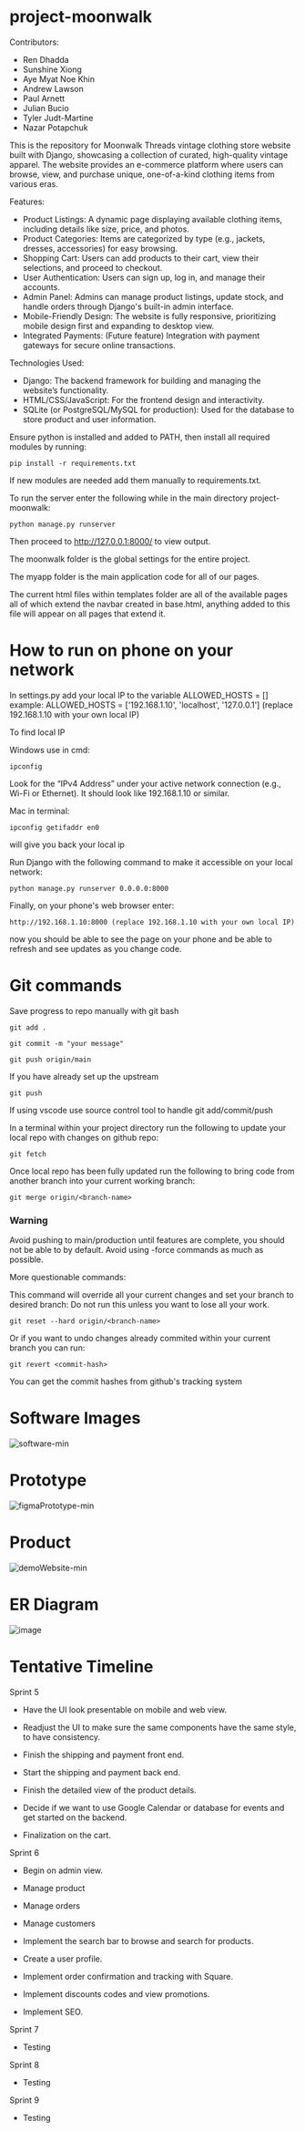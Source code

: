 # project-moonwalk

Contributors:
* Ren Dhadda
* Sunshine Xiong
* Aye Myat Noe Khin
* Andrew Lawson
* Paul Arnett
* Julian Bucio
* Tyler Judt-Martine
* Nazar Potapchuk

This is the repository for Moonwalk Threads vintage clothing store website built with Django, showcasing a collection of curated, high-quality vintage apparel. The website provides an e-commerce platform where users can browse, view, and purchase unique, one-of-a-kind clothing items from various eras.

Features:
* Product Listings: A dynamic page displaying available clothing items, including details like size, price, and photos.
* Product Categories: Items are categorized by type (e.g., jackets, dresses, accessories) for easy browsing.
* Shopping Cart: Users can add products to their cart, view their selections, and proceed to checkout.
* User Authentication: Users can sign up, log in, and manage their accounts.
* Admin Panel: Admins can manage product listings, update stock, and handle orders through Django's built-in admin interface.
* Mobile-Friendly Design: The website is fully responsive, prioritizing mobile design first and expanding to desktop view.
* Integrated Payments: (Future feature) Integration with payment gateways for secure online transactions.

Technologies Used:
* Django: The backend framework for building and managing the website’s functionality.
* HTML/CSS/JavaScript: For the frontend design and interactivity.
* SQLite (or PostgreSQL/MySQL for production): Used for the database to store product and user information.

Ensure python is installed and added to PATH, then install all required modules by running:

    pip install -r requirements.txt

If new modules are needed add them manually to requirements.txt.

To run the server enter the following while in the main directory project-moonwalk:
  
    python manage.py runserver

Then proceed to http://127.0.0.1:8000/ to view output.

The moonwalk folder is the global settings for the entire project.

The myapp folder is the main application code for all of our pages.

The current html files within templates folder are all of the available pages
all of which extend the navbar created in base.html, anything added to this file will
appear on all pages that extend it.

# How to run on phone on your network

In settings.py add your local IP to the variable ALLOWED_HOSTS = [] 
example: ALLOWED_HOSTS = ['192.168.1.10', 'localhost', '127.0.0.1'] (replace 192.168.1.10 with your own local IP)

To find local IP

Windows use in cmd: 

    ipconfig
    
Look for the “IPv4 Address” under your active network connection (e.g., Wi-Fi or Ethernet). It should look like 192.168.1.10 or similar.

Mac in terminal:

    ipconfig getifaddr en0
    
will give you back your local ip

Run Django with the following command to make it accessible on your local network:

    python manage.py runserver 0.0.0.0:8000

Finally, on your phone's web browser enter:

    http://192.168.1.10:8000 (replace 192.168.1.10 with your own local IP)

now you should be able to see the page on your phone and be able to refresh and see updates as you change code.


# Git commands

Save progress to repo manually with git bash

    git add .

    git commit -m "your message"

    git push origin/main

If you have already set up the upstream

    git push

If using vscode use source control tool to handle git add/commit/push

In a terminal within your project directory run the following to update your local repo with changes on github repo:

    git fetch

Once local repo has been fully updated run the following to bring code from another branch into your current working branch:

    git merge origin/<branch-name>

### Warning

Avoid pushing to main/production until features are complete,
you should not be able to by default.
Avoid using -force commands as much as possible.

More questionable commands:

This command will override all your current changes and set your branch to desired branch:
Do not run this unless you want to lose all your work.

    git reset --hard origin/<branch-name>

Or if you want to undo changes already commited within your current branch you can run:

    git revert <commit-hash>

You can get the commit hashes from github's tracking system

# Software Images
![software-min](https://github.com/user-attachments/assets/484527e3-3f58-4b02-84dc-4e6f93c08576)

# Prototype
![figmaPrototype-min](https://github.com/user-attachments/assets/d35413ee-6d58-40a3-aadb-1eb9f3c363c8)

# Product
![demoWebsite-min](https://github.com/user-attachments/assets/83cc6900-0a6c-491a-bf6a-f1795368dede)

# ER Diagram

![image](https://github.com/user-attachments/assets/9735b085-cd8b-4829-a7fb-260fb5d25627)

# Tentative Timeline
Sprint 5

* Have the UI look presentable on mobile and web view.

* Readjust the UI to make sure the same components have the same style, to have consistency.

* Finish the shipping and payment front end.

* Start the shipping and payment back end. 

* Finish the detailed view of the product details.

* Decide if we want to use Google Calendar or database for events and get started on the backend. 

* Finalization on the cart. 

Sprint 6

* Begin on admin view. 

* Manage product

* Manage orders

* Manage customers

* Implement the search bar to browse and search for products.

* Create a user profile.

* Implement order confirmation and tracking with Square. 

* Implement discounts codes and view promotions. 

* Implement SEO.

Sprint 7

* Testing

Sprint 8

* Testing

Sprint 9

* Testing

